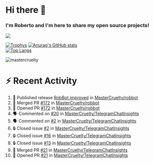 # Hi there 👋
### I'm Roberto and I'm here to share my open source projects!

<img src="https://komarev.com/ghpvc/?username=mastercruelty&label=Profile views&color=0e75b6"><br>

[![Trophys](https://github-profile-trophy.vercel.app/?username=mastercruelty)](https://github.com/ryo-ma/github-profile-trophy)
[![Anurag's GitHub stats](https://github-readme-stats.vercel.app/api?username=mastercruelty&show_icons=true&theme=tokyonight)](https://github.com/anuraghazra/github-readme-stats)<br>
[![Top Langs](https://github-readme-stats.vercel.app/api/top-langs/?username=mastercruelty&langs_count=10&hide=jupyter%20notebook&exclude_repo=Alarm-project&layout=compact&theme=tokyonight)](https://github.com/anuraghazra/github-readme-stats)
<p><img align="center" src="https://github-readme-streak-stats.herokuapp.com/?user=mastercruelty&" alt="mastercruelty" /></p>

# :zap: Recent Activity
<!--START_SECTION:activity-->
1. 🚀 Published release [RobBot improved](https://github.com/MasterCruelty/robbot/releases/tag/v2.5.5) in [MasterCruelty/robbot](https://github.com/MasterCruelty/robbot)
2. 🎉 Merged PR [#172](https://github.com/MasterCruelty/robbot/pull/172) in [MasterCruelty/robbot](https://github.com/MasterCruelty/robbot)
3. 💪 Opened PR [#172](https://github.com/MasterCruelty/robbot/pull/172) in [MasterCruelty/robbot](https://github.com/MasterCruelty/robbot)
4. 🗣 Commented on [#20](https://github.com/MasterCruelty/TelegramChatInsights/issues/20#issuecomment-2266859590) in [MasterCruelty/TelegramChatInsights](https://github.com/MasterCruelty/TelegramChatInsights)
5. 🗣 Commented on [#2](https://github.com/MasterCruelty/TelegramChatInsights/issues/2#issuecomment-2266855846) in [MasterCruelty/TelegramChatInsights](https://github.com/MasterCruelty/TelegramChatInsights)
6. 🔒 Closed issue [#2](https://github.com/MasterCruelty/TelegramChatInsights/issues/2) in [MasterCruelty/TelegramChatInsights](https://github.com/MasterCruelty/TelegramChatInsights)
7. 🔒 Closed issue [#16](https://github.com/MasterCruelty/TelegramChatInsights/issues/16) in [MasterCruelty/TelegramChatInsights](https://github.com/MasterCruelty/TelegramChatInsights)
8. 🔒 Closed issue [#13](https://github.com/MasterCruelty/TelegramChatInsights/issues/13) in [MasterCruelty/TelegramChatInsights](https://github.com/MasterCruelty/TelegramChatInsights)
9. 🎉 Merged PR [#21](https://github.com/MasterCruelty/TelegramChatInsights/pull/21) in [MasterCruelty/TelegramChatInsights](https://github.com/MasterCruelty/TelegramChatInsights)
10. 💪 Opened PR [#21](https://github.com/MasterCruelty/TelegramChatInsights/pull/21) in [MasterCruelty/TelegramChatInsights](https://github.com/MasterCruelty/TelegramChatInsights)
<!--END_SECTION:activity-->
